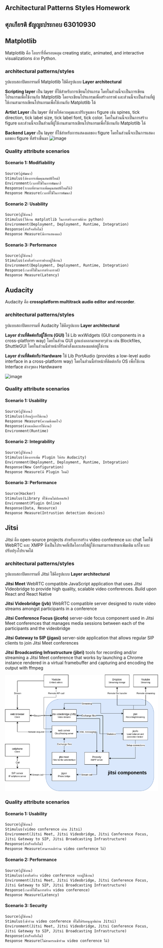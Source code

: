 ## Architectural Patterns Styles Homework

## ศุภเกียรติ ธัญญะประกอบ 63010930


## Matplotlib

Matplotlib คือ ไลบรารี่ที่ครอบคลุม creating static, animated, and interactive visualizations ด้วย Python.

### architectural patterns/styles

รูปแบบสถาปัตยกรรมที่ Matplotlib ใช้คือรูปแบบ **Layer architectural** 

**Scripting layer** เป็น layer ที่ใช้สำหรับการเขียนโปรแกรม โดยในส่วนนี้จะเป็นการเขียนโปรแกรมเพื่อใช้งานกับ Matplotlib โดยจะเขียนโปรแกรมเพื่อสร้างกราฟ และส่วนนี้จะเป็นส่วนที่ผู้ใช้งานสามารถเขียนโปรแกรมเพื่อใช้งานกับ Matplotlib ได้

**Artist Layer** เป็น layer ที่ช่วยให้ควบคุมและปรับจูนของ figure เช่น spines, tick direction, tick label size, tick label font, tick color. โดยในส่วนนี้จะเป็นการสร้าง figure และส่วนนี้จะเป็นส่วนที่ผู้ใช้งานสามารถเขียนโปรแกรมเพื่อใช้งานกับ Matplotlib ได้

**Backend Layer** เป็น layer ที่ใช้สำหรับการแสดงผลของ figure โดยในส่วนนี้จะเป็นการแสดงผลของ figure ที่สร้างขึ้นมา
![image](https://miro.medium.com/max/700/1*-AodXsh3AIymW83WLPwYqw.png)

### Quality attribute scenarios

#### Scenario 1: Modifiability
```
Source(ผู้พัฒนา) 
Stimulus(ต้องการเพิ่มคุณสมบัติใหม่) 
Environment(เวลาที่ใช้ในการพัฒนา) 
Response(ระบบที่สามารถเพิ่มคุณสมบัติใหม่ได้) 
Response Measure(เวลาที่ใช้ในการพัฒนา) 
```

#### Scenario 2: Usability
```
Source(ผู้ใช้งาน) 
Stimulus(ใช้งาน matplotlib ในการสร้างกราฟด้วย python) 
Environment(Deployment, Deployment, Runtime, Integration) 
Response(สำเร็จหรือไม่) 
Response Measure(มีการแสดงผล) 
```

#### Scenario 3: Performance
```
Source(ผู้ใช้งาน) 
Stimulus(คำสั่งสร้างกราฟจากผู้ใช้งาน) 
Environment(Deployment, Deployment, Runtime, Integration) 
Response(เวลาที่ใช้ในการสร้างกราฟ) 
Response Measure(Latency)
```

## Audacity

Audacity คือ **crossplatform multitrack audio editor and recorder**.

### architectural patterns/styles

รูปแบบสถาปัตยกรรมที่ Audacity ใช้คือรูปแบบ **Layer architectural** 

**Layer ส่วนที่ติดต่อกับผู้ใช้งาน (GUI)** ใช้ Lib wxWidgets (GUI components in a cross-platform way) โดยในส่วน GUI ถูกแบ่งออกมาหลายๆส่วน เช่น Blockfiles, ShuttleGUI โดยในส่วนนี้ทำหน้าที่รับคำสั่งและแสดงผลต่อผู้ใช่งาน

**Layer ส่วนที่ติดต่อกับ Hardware** ใช้ Lib PortAudio (provides a low-level audio interface in a cross-platform way) โดยในส่วนนี้ทำหน้าที่ติดต่อกับ OS เพื่อใช้งาน Interface ต่างๆของ Hardwawre

![image](https://www.aosabook.org/images/audacity/Layers.png)

### Quality attribute scenarios

#### Scenario 1: Usability
```
Source(ผู้ใช้งาน)
Stimulus(เรียนรู้การใช้งาน)
Response Measure(ความพึงพอใจ)
Response(ช่วยเหลือการใช้งาน)
Environment(Runtime)
```

#### Scenario 2: Integrability
```
Source(ผู้ใช้งาน)
Stimulus(ต้องการเพิ่ม Plugin ให้กับ Audacity)
Environment(Deployment, Deployment, Runtime, Integration)
Response(New Configuration)
Response Measure(มี Plugin ใหม่)
```

#### Scenario 3: Performance
```
Source(Hacker)
Stimulus(Library ที่ใช้งานไม่ปลอดภัย)
Environment(Plugin Online)
Response(Data, Resource)
Response Measure(Intrustion detection devices)
```

## Jitsi

Jitsi คือ open-source projects สำหรับการสร้าง video conference และ chat โดยใช้ WebRTC และ XMPP ซึ่งเป็นโปรเจคที่เปิดโอกาสให้ผู้ใช้งานสามารถเข้ามาเพิ่มเติม แก้ไข และปรับปรุงโปรเจคได้

### architectural patterns/styles

รูปแบบสถาปัตยกรรมที่ Jitsi ใช้คือรูปแบบ **Layer architectural**

**Jitsi Meet** WebRTC compatible JavaScript application that uses Jitsi Videobridge to provide high quality, scalable video conferences. Build upon React and React Native

**Jitsi Videobridge (jvb)** WebRTC compatible server designed to route video streams amongst participants in a conference

**Jitsi Conference Focus (jicofo)** server-side focus component used in Jitsi Meet conferences that manages media sessions between each of the participants and the videobridge

**Jitsi Gateway to SIP (jigasi)** server-side application that allows regular SIP clients to join Jitsi Meet conferences

**Jitsi Broadcasting Infrastructure (jibri)** tools for recording and/or streaming a Jitsi Meet conference that works by launching a Chrome instance rendered in a virtual framebuffer and capturing and encoding the output with ffmpeg

![image](https://raw.githubusercontent.com/jitsi/handbook/master/docs/assets/ArchitectureDiagram.png)

### Quality attribute scenarios

#### Scenario 1: Usability
```
Source(ผู้ใช้งาน) 
Stimulus(video conference ผ่าน Jitsi) 
Environment(Jitsi Meet, Jitsi Videobridge, Jitsi Conference Focus, Jitsi Gateway to SIP, Jitsi Broadcasting Infrastructure) 
Response(สำเร็จหรือไม่) 
Response Measure(สามารถเข้าร่วม video conference ได้) 
```

#### Scenario 2: Performance
```
Source(ผู้ใช้งาน)
Stimulus(คำสั่งสร้าง video conference จากผู้ใช้งาน)
Environment(Jitsi Meet, Jitsi Videobridge, Jitsi Conference Focus, Jitsi Gateway to SIP, Jitsi Broadcasting Infrastructure)
Response(เวลาที่ใช้ในการสร้าง video conference)
Response Measure(Latency)
```

#### Scenario 3: Security
```
Source(ผู้ใช้งาน)
Stimulus(เข้าร่วม video conference ที่ไม่ได้รับอนุญาติผ่าน Jitsi)
Environment(Jitsi Meet, Jitsi Videobridge, Jitsi Conference Focus, Jitsi Gateway to SIP, Jitsi Broadcasting Infrastructure)
Response(สำเร็จหรือไม่)
Response Measure(ไม่สามารถเข้าร่วม video conference ได้)
```

